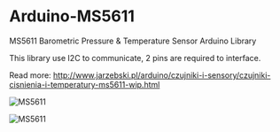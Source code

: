 Arduino-MS5611
===============

MS5611 Barometric Pressure & Temperature Sensor Arduino Library

This library use I2C to communicate, 2 pins are required to interface.

Read more: http://www.jarzebski.pl/arduino/czujniki-i-sensory/czujniki-cisnienia-i-temperatury-ms5611-wip.html

![MS5611](http://www.jarzebski.pl/media/full/publish/2014/05/ms5611-simple.png)

![MS5611](http://www.jarzebski.pl/media/big/publish/2014/05/ms5611-processing.png)

